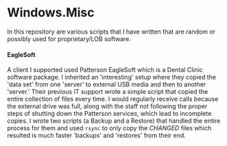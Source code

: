 Windows.Misc
======

In this repository are various scripts that I have written that are random or possibly used for proprietary/LOB software.


#### EagleSoft ####

A client I supported used Patterson EagleSoft which is a Dental Clinic software package.  I inherited an 'interesting' setup where they copied the 'data set' from one 'server' to external USB media and then to another 'server.'  Their previous IT support wrote a simple script that copied the entire collection of files every time.  I would regularly receive calls because the external drive was full, along with the staff not following the proper steps of shutting down the Patterson services, which lead to incomplete copies.  I wrote two scripts (a Backup and a Restore) that handled the entire process for them and used `rsync` to only copy the *CHANGED* files which resulted is much faster 'backups' and 'restores' from their end.
